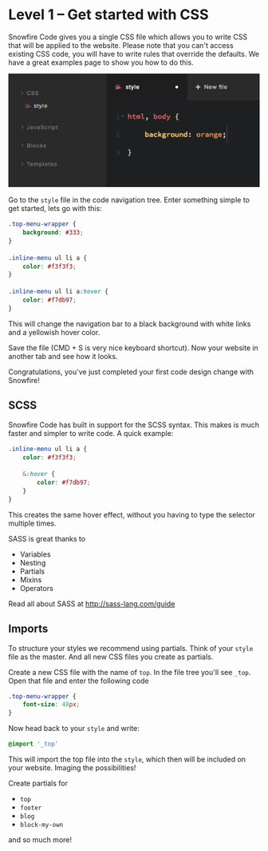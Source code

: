 # Level 1 – Get started with CSS

Snowfire Code gives you a single CSS file which allows you to write CSS that will be applied to the website. 
Please note that you can't access existing CSS code, you will have to write rules that override the defaults.
We have a great examples page to show you how to do this.

![](images/css-editor.png)

Go to the `style` file in the code navigation tree. Enter something simple to get started, lets go with this:

```css
.top-menu-wrapper {
    background: #333;	
}

.inline-menu ul li a {
    color: #f3f3f3;
}

.inline-menu ul li a:hover {
    color: #f7db97;
}
```

This will change the navigation bar to a black background with white links and a yellowish hover color.

Save the file (CMD + S is very nice keyboard shortcut). Now your website in another tab and see how it looks.

Congratulations, you've just completed your first code design change with Snowfire! 

## SCSS

Snowfire Code has built in support for the SCSS syntax. This makes is much faster and simpler to write code. A quick example:

```css
.inline-menu ul li a {
    color: #f3f3f3;

    &:hover {
        color: #f7db97;
    }
}
```

This creates the same hover effect, without you having to type the selector multiple times. 

SASS is great thanks to

* Variables
* Nesting
* Partials
* Mixins
* Operators

Read all about SASS at http://sass-lang.com/guide

## Imports

To structure your styles we recommend using partials. Think of your `style` file as the master. And all new CSS files you create as partials.

Create a new CSS file with the name of `top`. In the file tree you'll see `_top`. Open that file and enter the following code

```css
.top-menu-wrapper {
    font-size: 48px;	
}
```

Now head back to your `style` and write:

```css
@import '_top'
```

This will import the top file into the `style`, which then will be included on your website. Imaging the possibilities! 

Create partials for

* `top`
* `footer`
* `blog`
* `block-my-own`

and so much more! 